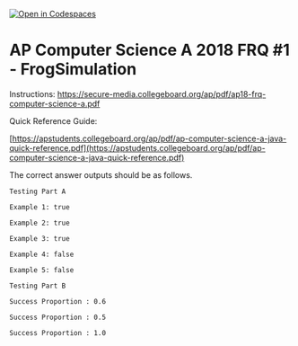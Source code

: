 [![Open in Codespaces](https://classroom.github.com/assets/launch-codespace-2972f46106e565e64193e422d61a12cf1da4916b45550586e14ef0a7c637dd04.svg)](https://classroom.github.com/open-in-codespaces?assignment_repo_id=19278902)
# AP Computer Science A 2018 FRQ #1 - FrogSimulation

 

Instructions: https://secure-media.collegeboard.org/ap/pdf/ap18-frq-computer-science-a.pdf

Quick Reference Guide:

[https://apstudents.collegeboard.org/ap/pdf/ap-computer-science-a-java-quick-reference.pdf](https://apstudents.collegeboard.org/ap/pdf/ap-computer-science-a-java-quick-reference.pdf) 

The correct answer outputs should be as follows. 

```
Testing Part A
```

```
Example 1: true
```

```
Example 2: true
```

```
Example 3: true
```

```
Example 4: false
```

```
Example 5: false
```

```
Testing Part B
```

```
Success Proportion : 0.6
```

```
Success Proportion : 0.5
```

```
Success Proportion : 1.0
```
